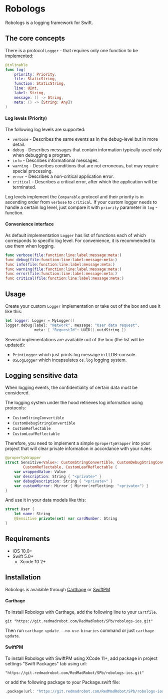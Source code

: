 Robologs
========

Robologs is a logging framework for Swift.

## The core concepts

There is a protocol `Logger` - that requires only one function to be implemented:
```swift
@inlinable
func log(
    priority: Priority,
    file: StaticString,
    function: StaticString,
    line: UInt,
    label: String,
    message: () -> String,
    meta: () -> [String: Any]?
)
```
#### Log levels (Priority)

The following log levels are supported:

- `verbose` - Describes the same events as in the debug-level but in more detail.
- `debug` - Describes messages that contain information typically used only when debugging a program.
- `info` - Describes informational messages.
- `warning` - Describes conditions that are not erroneous, but may require special processing.
- `error` - Describes a non-critical application error.
- `critical` - Describes a critical error, after which the application will be terminated.

Log levels implement the `Comparable` protocol and their priority is in ascending order from `verbose` to `critical`.
If your custom logger needs to handle a certain log level, just compare it with `priority` parameter in  `log` - function.

#### Convenience interface

As default implementation `Logger` has list of functions each of which corresponds to specific log level. For convenience, it is recommended to use them when logging.
```swift
func verbose(file:function:line:label:message:meta:)
func debug(file:function:line:label:message:meta:)
func info(file:function:line:label:message:meta:)
func warning(file:function:line:label:message:meta:)
func error(file:function:line:label:message:meta:)
func critical(file:function:line:label:message:meta:)
```

## Usage

Create your custom `Logger` implementation or take out of the box and use it like this:
```swift
let logger: Logger = MyLogger()
logger.debug(label: "Network", message: "User data request",
             meta: [ "RequestId": UUID().uuidString ])
```
Several implementations are available out of the box (the list will be updated):
- `PrintLogger` which just prints log message in LLDB-console.
- `OSLogLogger` which incapsulates `os.log` logging system.

## Logging sensitive data

When logging events, the confidentiality of certain data must be considered.

The logging system under the hood retrieves log information using protocols:
- `CustomStringConvertible`
- `CustomDebugStringConvertible`
- `CustomReflectable`
- `CustomLeafReflectable`

Therefore, you need to implement a simple `@propertyWrapper` into your project that will clear private information in accordance with your rules:
```swift
@propertyWrapper
struct Sensitive<Value>: CustomStringConvertible, CustomDebugStringConvertible,
        CustomReflectable, CustomLeafReflectable {
    var wrappedValue: Value
    var description: String { "<private>" }
    var debugDescription: String { "<private>" }
    var customMirror: Mirror { Mirror(reflecting: "<private>") }
}
```
And use it in your data models like this:
```swift
struct User {
    let name: String
    @Sensitive private(set) var cardNumber: String
}
```

## Requirements

- iOS 10.0+
- Swift 5.0+
  - Xcode 10.2+
  
## Installation

Robologs is available through [Carthage](https://github.com/Carthage/Carthage) or [SwiftPM](https://swift.org/package-manager/)
  
#### Carthage

To install Robologs with Carthage, add the following line to your `Cartfile`.
```
git "https://git.redmadrobot.com/RedMadRobot/SPb/robologs-ios.git"
```
Then run `carthage update --no-use-binaries` command or just `carthage update`.
  
#### SwiftPM

To install Robologs with SwiftPM using XCode 11+, add package in project settings "Swift Packages" tab using url:
```
"https://git.redmadrobot.com/RedMadRobot/SPb/robologs-ios.git"
```
or add the following package to your Package.swift file: 
```swift
.package(url: "https://git.redmadrobot.com/RedMadRobot/SPb/robologs-ios.git")
```

